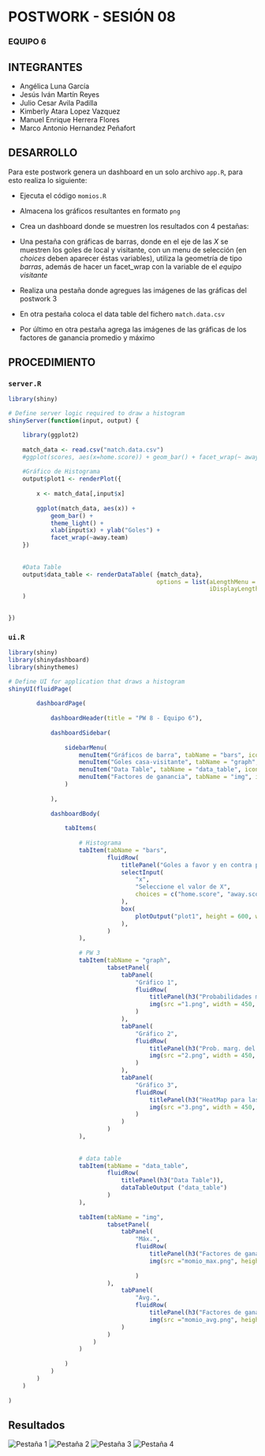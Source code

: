 #     POSTWORK - SESIÓN 08
### EQUIPO 6

## INTEGRANTES
- Angélica Luna García
- Jesús Iván Martín Reyes
- Julio Cesar Avila Padilla
- Kimberly Atara Lopez Vazquez
- Manuel Enrique Herrera Flores
- Marco Antonio Hernandez Peñafort


## DESARROLLO

Para este postwork genera un dashboard en un solo archivo `app.R`, para esto realiza lo siguiente: 

- Ejecuta el código `momios.R`

- Almacena los gráficos resultantes en formato `png` 

- Crea un dashboard donde se muestren los resultados con 4 pestañas:
   
- Una pestaña con gráficas de barras, donde en el eje de las _X_ se muestren los goles de local y visitante, con un menu de selección (en _choices_ deben aparecer éstas variables), utiliza la geometría de tipo _barras_, además de hacer un facet_wrap con la variable de el _equipo visitante_
   
- Realiza una pestaña donde agregues las imágenes de las gráficas del postwork 3
    
- En otra pestaña coloca el data table del fichero `match.data.csv` 
    
- Por último en otra pestaña agrega las imágenes de las gráficas de los factores de ganancia promedio y máximo


## PROCEDIMIENTO

### `server.R`

```R
library(shiny)

# Define server logic required to draw a histogram
shinyServer(function(input, output) {

    library(ggplot2)
    
    match_data <- read.csv("match.data.csv")
    #ggplot(scores, aes(x=home.score)) + geom_bar() + facet_wrap(~ away.team)
    
    #Gráfico de Histograma
    output$plot1 <- renderPlot({
        
        x <- match_data[,input$x]
        
        ggplot(match_data, aes(x)) + 
            geom_bar() +
            theme_light() + 
            xlab(input$x) + ylab("Goles") + 
            facet_wrap(~away.team)
    })
    
    
    #Data Table
    output$data_table <- renderDataTable( {match_data}, 
                                          options = list(aLengthMenu = c(10,15,25,50),
                                                         iDisplayLength = 15)
    )
    

})
```

### `ui.R`
````R
library(shiny)
library(shinydashboard)
library(shinythemes)

# Define UI for application that draws a histogram
shinyUI(fluidPage(
        
        dashboardPage(
            
            dashboardHeader(title = "PW 8 - Equipo 6"),
            
            dashboardSidebar(
                
                sidebarMenu(
                    menuItem("Gráficos de barra", tabName = "bars", icon = icon("bar-chart")),
                    menuItem("Goles casa-visitante", tabName = "graph", icon = icon("area-chart")),
                    menuItem("Data Table", tabName = "data_table", icon = icon("table")),
                    menuItem("Factores de ganancia", tabName = "img", icon = icon("file-picture-o"))
                )
                
            ),
            
            dashboardBody(
                
                tabItems(
                    
                    # Histograma
                    tabItem(tabName = "bars",
                            fluidRow(
                                titlePanel("Goles a favor y en contra por equipo"), 
                                selectInput(
                                    "x",
                                    "Seleccione el valor de X",
                                    choices = c("home.score", "away.score")
                                ),
                                box(
                                    plotOutput("plot1", height = 600, width = 700)
                                ),
                            )
                    ),
                    
                    # PW 3
                    tabItem(tabName = "graph",
                            tabsetPanel(
                                tabPanel(
                                    "Gráfico 1",
                                    fluidRow(
                                        titlePanel(h3("Probabilidades marginales del número de goles que anota el equipo de casa")),
                                        img(src ="1.png", width = 450, height = 450)
                                    )
                                ),
                                tabPanel(
                                    "Gráfico 2",
                                    fluidRow(
                                        titlePanel(h3("Prob. marg. del número de goles que anota el equipo de visitante")),
                                        img(src ="2.png", width = 450, height = 450)
                                    )
                                ),
                                tabPanel(
                                    "Gráfico 3",
                                    fluidRow(
                                        titlePanel(h3("HeatMap para las probabilidades conjuntas")),
                                        img(src ="3.png", width = 450, height = 450)
                                    )
                                )
                            )
                    ),
                    
                    
                    # data table
                    tabItem(tabName = "data_table",
                            fluidRow(        
                                titlePanel(h3("Data Table")),
                                dataTableOutput ("data_table")
                            )
                    ), 
                    
                    tabItem(tabName = "img",
                            tabsetPanel(
                                tabPanel(
                                    "Máx.",
                                    fluidRow(
                                        titlePanel(h3("Factores de ganancia máximo")),
                                        img(src ="momio_max.png", height = 450)
                                        
                                    )
                            ),
                                tabPanel(
                                    "Avg.",
                                    fluidRow(
                                        titlePanel(h3("Factores de ganancia promedio")),
                                        img(src ="momio_avg.png", height = 450)
                                )
                            )
                        )
                    )
                    
                )
            )
        )
    )
    
)
````

## Resultados

![Pestaña 1](https://github.com/AvilaJulio/bedu-ds-equipo6/blob/main/Postwork%208/screenshots/1.png)
![Pestaña 2](https://github.com/AvilaJulio/bedu-ds-equipo6/blob/main/Postwork%208/screenshots/2.png)
![Pestaña 3](https://github.com/AvilaJulio/bedu-ds-equipo6/blob/main/Postwork%208/screenshots/3.png)
![Pestaña 4](https://github.com/AvilaJulio/bedu-ds-equipo6/blob/main/Postwork%208/screenshots/4.png)
